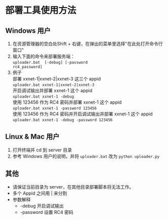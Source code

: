 # 部署工具使用方法
## Windows 用户
1. 在资源管理器的空白处Shift + 右键，在弹出的菜单里选择"在此处打开命令行窗口"
2. 输入下面的命令来部署服务端：  
   <code>uploader.bat <appids> [-debug] [-password rc4_password]</code> 
3. 例子  
   部署 xxnet-1|xxnet-2|xxnet-3 这三个 appid  
   <code>uploader.bat xxnet-1|xxnet-2|xxnet-3</code>  
   开启调试输出并部署 xxnet-1 这个 appid  
   <code>uploader.bat xxnet-1 -debug</code>  
   使用 123456 作为 RC4 密码并部署 xxnet-1 这个 appid  
   <code>uploader.bat xxnet-1 -password 123456</code>  
   使用 123456 作为 RC4 密码并开启调试输出并部署 xxnet-1 这个 appid  
   <code>uploader.bat xxnet-1 -debug -password 123456</code>

## Linux & Mac 用户
1. 打开终端并 cd 到 server 目录
2. 参考 Windows 用户的说明，并将 <code>uploader.bat</code> 改为 <code>python uploader.py</code>

## 其他
* 请保证当前目录为 server，在其他目录部署脚本将无法工作。
* 多个 Appid 之间用 | 来分割
* 参数解释
  * -debug 开启调试输出
  * -password 设置 RC4 密码
